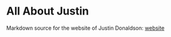 # All About Justin

Markdown source for the website of Justin Donaldson: [website](http://www.jjd.io)


